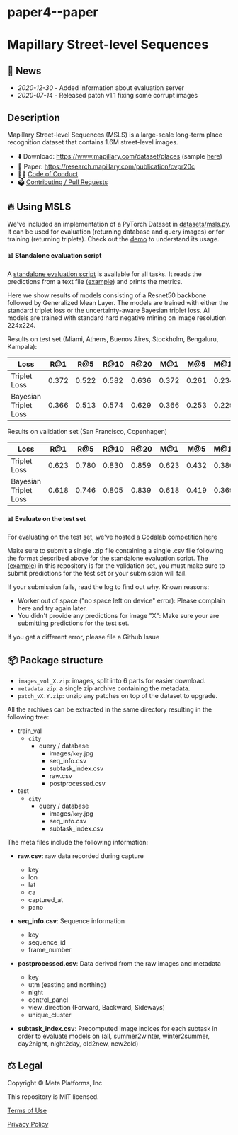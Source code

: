 # paper4--paper
# Mapillary Street-level Sequences

## :newspaper: News

- *2020-12-30* - Added information about evaluation server
- *2020-07-14* - Released patch v1.1 fixing some corrupt images

## Description

Mapillary Street-level Sequences (MSLS) is a large-scale long-term place recognition dataset that contains 1.6M street-level images.

- ⬇️ Download: https://www.mapillary.com/dataset/places (sample [here](https://static.mapillary.com/MSLS_samples.zip))
- 📄 Paper: https://research.mapillary.com/publication/cvpr20c
- ️🧑‍⚖️ [Code of Conduct](CODE_OF_CONDUCT.md)
- 🗳️ [Contributing / Pull Requests](CONTRIBUTING.md)


## 🔥 Using MSLS

We've included an implementation of a PyTorch Dataset in [datasets/msls.py](mapillary_sls/datasets/msls.py).
It can be used for evaluation (returning database and query images) or for training (returning triplets).
Check out the [demo](demo.ipynb) to understand its usage.


#### 📊 Standalone evaluation script

A [standalone evaluation script](evaluate.py) is available for all tasks. It reads the predictions from a text file ([example](files/example_msls_im2im_prediction.csv)) and prints the metrics.

Here we show results of models consisting of a Resnet50 backbone followed by Generalized Mean Layer. The models are trained with either the standard triplet loss or the uncertainty-aware Bayesian triplet loss. All models are trained with standard hard negative mining on image resolution 224x224.

Results on test set (Miami, Athens, Buenos Aires, Stockholm, Bengaluru, Kampala):

|   Loss   |   R@1  |   R@5  |   R@10  |   R@20  |   M@1  |   M@5  |   M@10  |   M@20  |
|-|-|-|-|-|-|-|-|-|
|   Triplet Loss  | 0.372  |   0.522  |   0.582  |   0.636  |   0.372  |   0.261  |   0.234  |   0.228 |
|   Bayesian Triplet Loss  | 0.366	| 0.513	| 0.574	| 0.629 |	0.366|	0.253|	0.229|	0.222 |

Results on validation set (San Francisco, Copenhagen)

|   Loss   |   R@1  |   R@5  |   R@10  |   R@20  |   M@1  |   M@5  |   M@10  |   M@20  |
|-|-|-|-|-|-|-|-|-|
|   Triplet Loss  | 0.623  |   0.780  |   0.830  |   0.859  |   0.623  |   0.432  |   0.380  |   0.372 |
|   Bayesian Triplet Loss  | 0.618	| 0.746	| 0.805	| 0.839 |	0.618|	0.419|	0.369|	0.360 |

#### 📊 Evaluate on the test set

For evaluating on the test set, we've hosted a Codalab competition [here](https://codalab.lisn.upsaclay.fr/competitions/865)

Make sure to submit a single .zip file containing a single .csv file following the format described above for the standalone evaluation script. The ([example](files/example_msls_im2im_prediction.csv)) in this repository is for the validation set, you must make sure to submit predictions for the test set or your submission will fail.

If your submission fails, read the log to find out why. Known reasons:

- Worker out of space ("no space left on device" error): Please complain here and try again later.
- You didn't provide any predictions for image "X": Make sure your are submitting predictions for the test set.

If you get a different error, please file a Github Issue

## 📦 Package structure

- `images_vol_X.zip`: images, split into 6 parts for easier download.
- `metadata.zip`: a single zip archive containing the metadata.
- `patch_vX.Y.zip`: unzip any patches on top of the dataset to upgrade.

All the archives can be extracted in the same directory resulting in the following tree:

- train_val
    - `city`
        - query / database
            - images/`key`.jpg
            - seq_info.csv
            - subtask_index.csv
            - raw.csv
            - postprocessed.csv
- test
    - `city`
        - query / database
            - images/`key`.jpg
            - seq_info.csv
            - subtask_index.csv

The meta files include the following information:

- **raw.csv**: raw data recorded during capture
	- key
	- lon
	- lat
	- ca
	- captured_at
	- pano

- **seq_info.csv**: Sequence information
	- key
	- sequence_id
	- frame_number

- **postprocessed.csv**: Data derived from the raw images and metadata
	- key
	- utm (easting and northing)
	- night
	- control_panel
	- view_direction (Forward, Backward, Sideways)
	- unique_cluster

- **subtask_index.csv**: Precomputed image indices for each subtask in order to evaluate models on (all, summer2winter, winter2summer, day2night, night2day, old2new, new2old)

## ⚖ Legal

Copyright © Meta Platforms, Inc

This repository is MIT licensed.

[Terms of Use](https://opensource.facebook.com/legal/terms)

[Privacy Policy](https://opensource.facebook.com/legal/privacy)
